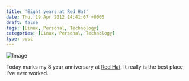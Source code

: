 ```yaml
---
title: 'Eight years at Red Hat'
date: Thu, 19 Apr 2012 14:41:07 +0000
draft: false
tags: [Linux, Personal, Technology]
categories: [Linux, Personal, Technology]
type: post
---
```


![Image](http://zeusville.files.wordpress.com/2012/04/linkedin.png?w=290)

Today marks my 8 year anniversary at [Red Hat](http://www.redhat.com/careers). It really is the best place I've ever worked.